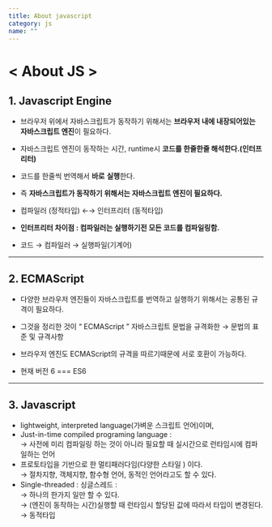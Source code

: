 ```yaml
---
title: About javascript
category: js
name: ""
---
```


# < About JS >

## 1. Javascript Engine

- 브라우저 위에서 자바스크립트가 동작하기 위해서는 **브라우저 내에 내장되어있는 자바스크립트 엔진**이 필요하다.
- 자바스크립트 엔진이 동작하는 시간, runtime시 **코드를 한줄한줄 해석한다.(인터프리터)**
- 코드를 한줄씩 번역해서 **바로** **실행**한다.
- 즉 **자바스크립트가 동작하기 위해서는 자바스크립트 엔진이 필요하다.**

- 컴파일러 (정적타입) ←→ 인터프리터 (동적타입)
- **인터프리터 차이점 : 컴파일러는 실행하기전 모든 코드를 컴파일링함.**
- 코드 → 컴파일러 → 실행파일(기계어)

---

## 2. ECMAScript

- 다양한 브라우저 엔진들이 자바스크립트를 번역하고 실행하기 위해서는 공통된 규격이 필요하다.

- 그것을 정리한 것이 “ ECMAScript ” 자바스크립트 문법을 규격화한 → 문법의 표준 및 규격사항

- 브라우저 엔진도 ECMAScript의 규격을 따르기때문에 서로 호환이 가능하다.

- 현재 버전 6 === ES6

---

## 3. Javascript

- lightweight, interpreted language(가벼운 스크립트 언어)이며,
- Just-in-time compiled programing language :  
  → 사전에 미리 컴파일링 하는 것이 아니라 필요할 때 실시간으로 런타임시에 컴파일하는 언어
- 프로토타입을 기반으로 한 멀티패러다임(다양한 스타일 ) 이다.  
  → 절차지향, 객체지향, 함수형 언어, 동적인 언어라고도 할 수 있다.
- Single-threaded : 싱글스레드 :  
  → 하나의 한가지 일만 할 수 있다.  
  → (엔진이 동작하는 시간)실행할 때 런타임시 할당된 값에 따라서 타입이 변경된다. → 동적타입

